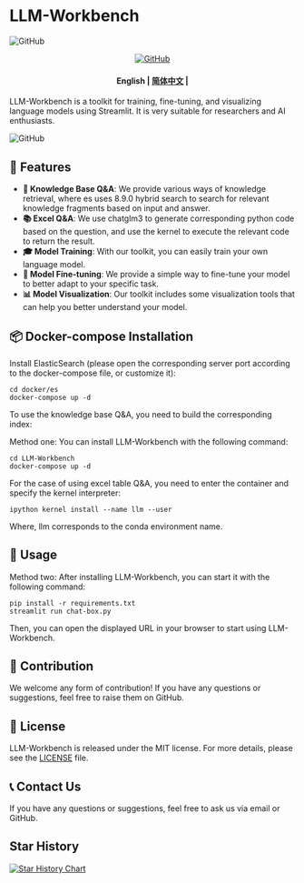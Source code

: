 # LLM-Workbench
<img alt="GitHub" src="https://github.com/xlcaptain/LLM-Workbench/blob/main/static/img/logo3.png">
<p align="center">
    <a href="https://github.com/xlcaptain/LLM-Workbench/blob/main/LICENSE">
        <img alt="GitHub" src="https://img.shields.io/github/license/huggingface/transformers.svg?color=blue">
    </a>
</p>

<h4 align="center">
    <p>
        <b>English</b> |
        <a href="https://github.com/xlcaptain/LLM-Workbench/blob/main/README_zh.md">简体中文</a> |
    </p>
</h4>

LLM-Workbench is a toolkit for training, fine-tuning, and visualizing language models using Streamlit. It is very suitable for researchers and AI enthusiasts.

<img alt="GitHub" src="https://github.com/xlcaptain/LLM-Workbench/blob/main/static/img/summary.png">

## 🚀 Features
- **🤗 Knowledge Base Q&A**: We provide various ways of knowledge retrieval, where es uses 8.9.0 hybrid search to search for relevant knowledge fragments based on input and answer.
- **📚 Excel Q&A**: We use chatglm3 to generate corresponding python code based on the question, and use the kernel to execute the relevant code to return the result.
- **🎓 Model Training**: With our toolkit, you can easily train your own language model.
- **🔧 Model Fine-tuning**: We provide a simple way to fine-tune your model to better adapt to your specific task.
- **📊 Model Visualization**: Our toolkit includes some visualization tools that can help you better understand your model.

## 📦 Docker-compose Installation
Install ElasticSearch (please open the corresponding server port according to the docker-compose file, or customize it): 
```
cd docker/es
docker-compose up -d
```
To use the knowledge base Q&A, you need to build the corresponding index: 

Method one: You can install LLM-Workbench with the following command: 
```
cd LLM-Workbench
docker-compose up -d
```
For the case of using excel table Q&A, you need to enter the container and specify the kernel interpreter: 
```
ipython kernel install --name llm --user
```
Where, llm corresponds to the conda environment name.

## 🎈 Usage

Method two: After installing LLM-Workbench, you can start it with the following command: 
```
pip install -r requirements.txt
streamlit run chat-box.py
```

Then, you can open the displayed URL in your browser to start using LLM-Workbench.

## 🤝 Contribution

We welcome any form of contribution! If you have any questions or suggestions, feel free to raise them on GitHub.

## 📄 License

LLM-Workbench is released under the MIT license. For more details, please see the [LICENSE](LICENSE) file.

## 📞 Contact Us

If you have any questions or suggestions, feel free to ask us via email or GitHub.

## Star History

[![Star History Chart](https://api.star-history.com/svg?repos=xlcaptain/LLM-Workbench&type=Date)](https://star-history.com/#xlcaptain/LLM-Workbench&Date)


